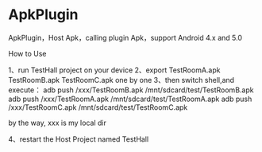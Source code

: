 ApkPlugin
=========

ApkPlugin，Host Apk，calling plugin Apk，support Android 4.x and 5.0

How to Use

1、run TestHall project on your device
2、export TestRoomA.apk TestRoomB.apk TestRoomC.apk one by one
3、then switch shell,and execute：
adb  push /xxx/TestRoomB.apk /mnt/sdcard/test/TestRoomB.apk
adb  push /xxx/TestRoomA.apk /mnt/sdcard/test/TestRoomA.apk
adb  push /xxx/TestRoomC.apk /mnt/sdcard/test/TestRoomC.apk

by the way, xxx is my local dir

4、restart the Host Project named TestHall

